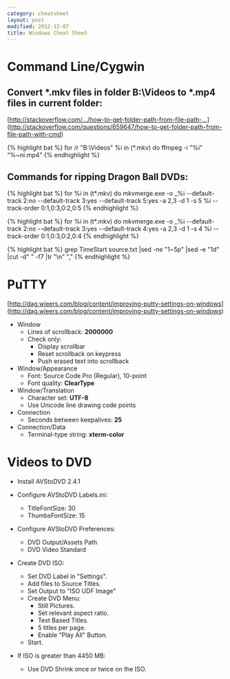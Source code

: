 ```yaml
---
category: cheatsheet
layout: post
modified: 2012-12-07
title: Windows Cheat Sheet
---
```


# Command Line/Cygwin

## Convert *.mkv files in folder B:\Videos to *.mp4 files in current folder:

[http://stackoverflow.com/.../how-to-get-folder-path-from-file-path-...]
(http://stackoverflow.com/questions/659647/how-to-get-folder-path-from-file-path-with-cmd)

{% highlight bat %}
for /r "B:\Videos" %i in (*.mkv) do ffmpeg -i "%i" "%~ni.mp4"
{% endhighlight %}

## Commands for ripping Dragon Ball DVDs:

{% highlight bat %}
for %i in (t*.mkv) do mkvmerge.exe -o _%i --default-track 2:no --default-track 3:yes --default-track 5:yes -a 2,3 -d 1 -s 5 %i --track-order 0:1,0:3,0:2,0:5
{% endhighlight %}

{% highlight bat %}
for %i in (t*.mkv) do mkvmerge.exe -o _%i --default-track 2:no --default-track 3:yes --default-track 4:yes -a 2,3 -d 1 -s 4 %i --track-order 0:1,0:3,0:2,0:4
{% endhighlight %}

{% highlight bat %}
grep TimeStart source.txt |sed -ne "1~5p" |sed -e "1d" |cut -d" " -f7 |tr "\n" ","
{% endhighlight %}

# PuTTY

[http://dag.wieers.com/blog/content/improving-putty-settings-on-windows]
(http://dag.wieers.com/blog/content/improving-putty-settings-on-windows)

* Window
    * Lines of scrollback: **2000000**
    * Check only:
        * Display scrollbar
        * Reset scrollback on keypress
        * Push erased text into scrollback
* Window/Appearance
    * Font: Source Code Pro (Regular), 10-point
    * Font quality: **ClearType**
* Window/Translation
    * Character set: **UTF-8**
    * Use Unicode line drawing code points
* Connection
    * Seconds between keepalives: **25**
* Connection/Data
    * Terminal-type string: **xterm-color**

# Videos to DVD

* Install AVStoDVD 2.4.1
* Configure AVStoDVD Labels.ini:
    * TitleFontSize: 30
    * ThumbsFontSize: 15
* Configure AVStoDVD Preferences:
    * DVD Output/Assets Path
    * DVD Video Standard

* Create DVD ISO:
    * Set DVD Label in "Settings".
    * Add files to Source Titles.
    * Set Output to "ISO UDF Image"
    * Create DVD Menu:
        * Still Pictures.
        * Set relevant aspect ratio.
        * Text Based Titles.
        * 5 titles per page.
        * Enable "Play All" Button.
    * Start.
* If ISO is greater than 4450 MB:
    * Use DVD Shrink once or twice on the ISO.
